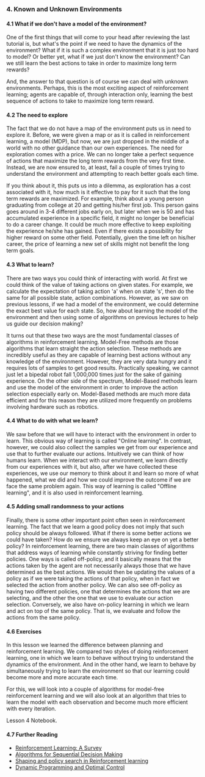 ### 4. Known and Unknown Environments

#### 4.1 What if we don't have a model of the environment?

One of the first things that will come to your head after reviewing the last tutorial is, but what's the point if
we need to have the dynamics of the environment? What if it is such a complex environment that it is just too hard
to model? Or better yet, what if we just don't know the environment? Can we still learn the best actions to take
in order to maximize long term rewards?

And, the answer to that question is of course we can deal with unknown environments. Perhaps, this is the most exciting
aspect of reinforcement learning; agents are capable of, through interaction only, learning the best sequence of actions
to take to maximize long term reward.

#### 4.2 The need to explore

The fact that we do not have a map of the environment puts us in need to explore it. Before, we were given a map or as
it is called in reinforcement learning, a model (MDP), but now, we are just dropped in the middle of a world with no
other guidance than our own experiences. The need for exploration comes with a price. We can no longer take a perfect
sequence of actions that maximize the long term rewards from the very first time. Instead, we are now ensured to, at
least, fail a couple of times trying to understand the environment and attempting to reach better goals each time.

If you think about it, this puts us into a dilemma, as exploration has a cost associated with it, how much is it effective
to pay for it such that the long term rewards are maximized. For example, think about a young person graduating from college
at 20 and getting his/her first job. This person gains goes around in 3-4 different jobs early on, but later when we is 50 and
has accumulated experience in a specific field, it might no longer be beneficial to do a career change. It could be much
more effective to keep exploiting the experience he/she has gained. Even if there exists a possibility for higher reward on some
other field. Potentially, given the time left on his/her career, the price of learning a new set of skills might not benefit
the long term goals.

#### 4.3 What to learn?

There are two ways you could think of interacting with world. At first we could think of the value of taking actions on
given states. For example, we calculate the expectation of taking action 'a' when on state 's', then do the same for all
possible state, action combinations. However, as we saw on previous lessons, if we had a model of the environment, we could
determine the exact best value for each state. So, how about learning the model of the environment and then using some of
algorithms on previous lectures to help us guide our decision making?

It turns out that these two ways are the most fundamental classes of algorithms in reinforcement learning. Model-Free methods
are those algorithms that learn straight the action selection. These methods are incredibly useful as they are
capable of learning best actions without any knowledge of the environment. However, they are very data hungry and it
requires lots of samples to get good results. Practically speaking, we cannot just let a bipedal robot fall 1,000,000 times
just for the sake of gaining experience. On the other side of the spectrum, Model-Based methods learn and use the model
of the environment in order to improve the action selection especially early on. Model-Based methods are much more data
efficient and for this reason they are utilized more frequently on problems involving hardware such as robotics.

#### 4.4 What to do with what we learn?

We saw before that we will have to interact with the environment in order to learn. This obvious way of learning is
called "Online learning". In contrast, however, we could also collect the samples we get from our experience and
use that to further evaluate our actions. Intuitively we can think of how humans learn. When we interact with our
environment, we learn directly from our experiences with it, but also, after we have collected these experiences,
we use our memory to think about it and learn so more of what happened, what we did and how we could improve the
outcome if we are face the same problem again. This way of learning is called "Offline learning", and it is also
used in reinforcement learning.

#### 4.5 Adding small randomness to your actions

Finally, there is some other important point often seen in reinforcement learning. The fact that we learn a good
policy does not imply that such policy should be always followed. What if there is some better actions we could
have taken? How do we ensure we always keep an eye on yet a better policy? In reinforcement learning, there are
two main classes of algorithms that address ways of learning while constantly striving for finding better policies.
One ways is called off-policy, and it basically means that the actions taken by the agent are not necessarily always
those that we have determined as the best actions. We would then be updating the values of a policy as if we were
taking the actions of that policy, when in fact we selected the action from another policy. We can also see off-policy
as having two different policies, one that determines the actions that we are selecting, and the other the one that
we use to evaluate our action selection. Conversely, we also have on-policy learning in which we learn and act on
top of the same policy. That is, we evaluate and follow the actions from the same policy.

#### 4.6 Exercises

In this lesson we learned the difference between planning and reinforcement learning. We compared two styles
of doing reinforcement learning, one in which we learn to behave without trying to understand the dynamics
of the environment. And in the other hand, we learn to behave by simultaneously trying to learn the environment
so that our learning could become more and more accurate each time.

For this, we will look into a couple of algorithms for model-free reinforcement learning and we will also look
at an algorithm that tries to learn the model with each observation and become much more efficient with every
iteration.

Lesson 4 Notebook.

#### 4.7 Further Reading

  * [Reinforcement Learning: A Survey](https://www.cs.cmu.edu/~tom/10701_sp11/slides/Kaelbling.pdf)
  * [Algorithms for Sequential Decision Making](https://www.cs.rutgers.edu/~mlittman/papers/thesis-with-gammas.pdf)
  * [Shaping and policy search in Reinforcement learning](http://www.cs.ubc.ca/~nando/550-2006/handouts/andrew-ng.pdf)
  * [Dynamic Programming and Optimal Control](http://web.mit.edu/dimitrib/www/dpchapter.pdf)
